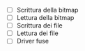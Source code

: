 - [ ] Scrittura della bitmap
- [ ] Lettura della bitmap
- [ ] Scrittura dei file
- [ ] Lettura dei file
- [ ] Driver fuse
